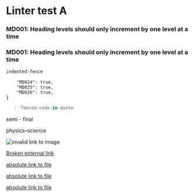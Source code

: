 # Linter test A

### MD001: Heading levels should only increment by one level at a time

### MD001: Heading levels should only increment by one level at a time

   ```bash
   indented-fence
   ```

```non-literal-fence-label{
    "MD024": true,
    "MD025": true,
    "MD026": true,
}
```

>  ```python
>  fenced-code-in-quote
>  ```

semi - final

physics–science

![invalid link to image](/red-circle.png)

[Broken external link](https://example.co/)

[absolute link to file](/another-project/subproject/article)

[absolute link to file](/another-project/subproject/article#anchor)

[absolute link to file](/foliant-md-linter/subproject/article)
